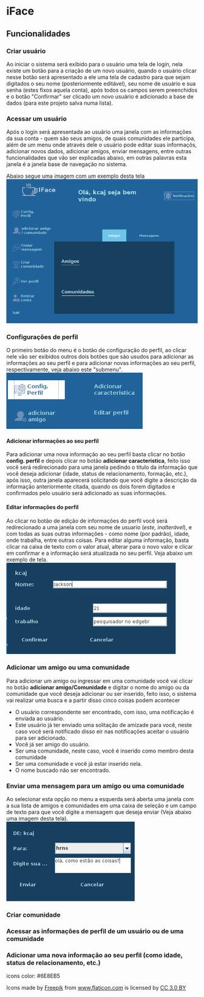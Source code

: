 # iFace

## Funcionalidades
  
### Criar usuário
Ao iniciar o sistema será exibido para o usuário uma tela de login, nela existe um botão para a criação de um novo usuário, quando o usuário clicar nesse botão será apresentado a ele uma tela de cadastro para que sejam digitados o seu nome (posteriormente editável), seu nome de usuário e sua senha (estes fixos aquela conta), após todos os campos serem preenchidos e o botão "Confirmar" ser clicado um novo usuário é adicionado a base de dados (para este projeto salva numa lista). 
  
### Acessar um usuário
Após o login será apresentada ao usuário uma janela com as informações da sua conta - quem são seus amigos, de quais comunidades ele participa, além de um menu onde através dele o usuário pode editar suas informaçõs, adicionar novos dados, adicionar amigos, enviar mensagens, entre outras funcionalidades que vão ser explicadas abaixo, em outras palavras esta janela é a janela base de navegação no sistema.
  
Abaixo segue uma imagem com um exemplo desta tela
![imgAccount](screenshots/accountScreen.png)
  
### Configurações de perfil
O primeiro botão do menu é o botão de configuração do perfil, ao clicar nele vão ser exibidos outros dois botões que são usudos para adicionar as informações ao seu perfil e para adicionar novas informações ao seu perfil, respectivamente, veja abaixo este "submenu".
![imgSubMenuPerfil](screenshots/configSubmenu.png)
#### Adicionar informações ao seu perfil
Para adicionar uma nova informação ao seu perfil basta clicar no botão **config. perfil** e depois clicar no botão **adicionar caracteristica**, feito isso você será redirecionado para uma janela pedindo o titulo da informação que você deseja adicionar (idade, status de relacionamento, formação, etc.), após isso, outra janela aparecerá solicitando que você digite a descrição da informação anteriormente citada, quando os dois forem digitados e confirmados pelo usuário será adicionado as suas informações.
#### Editar informações do perfil
Ao clicar no botão de edição de informações do perfil você será redirecionado a uma janela com seu nome de usuario  (_este, inalterável_), e com todas as suas outras informações - como nome (por padrão), idade, onde trabalha, entre outras coisas.
Para editar alguma informação, basta clicar na caixa de texto com o valor atual, alterar para o novo valor e clicar em confirmar e a informação será atualizada no seu perfil. Veja abaixo um exemplo de tela.
![imgEditProfile](screenshots/editProfile.png)
### Adicionar um amigo ou uma comunidade
Para adicionar um amigo ou ingressar em uma comunidade você vai clicar no botão **adicionar amigo/Comunidade** e digitar o nome do amigo ou da comunidade que você deseja adicionar ou ser inserido, feito isso, o sistema vai realizar uma busca e a partir disso cinco coisas podem acontecer
  - O usuário correspondente ser encontrado, com isso, uma notificação é enviada ao usuário.
  - Este usuário já ter enviado uma solitação de amizade para você, neste caso você será notificado disso eir nas notificações aceitar o usuário para ser adicionado.
  - Você já ser amigo do usuário.
  - Ser uma comunidade, neste caso, você é inserido como membro desta comunidade
  - Ser uma comunidade e você já estar inserido nela.
  - O nome buscado não ser encontrado.
  
### Enviar uma mensagem para um amigo ou uma comunidade
Ao selecionar esta opção no menu a esquerda será aberta uma janela com a sua lista de amigos e comunidades em uma caixa de seleção e um campo de texto para que você digite a mensagem que deseja enviar (Veja abaixo uma imagem desta tela).
![imgSendMessage](screenshots/sendMessage.png)
### Criar comunidade 
### Acessar as informações de perfil de um usuário ou de uma comunidade
### Adicionar uma nova informação ao seu perfil (como idade, status de relacionamento, etc.)

icons color: #6E8EB5
<div>Icons made by <a href="https://www.freepik.com/" title="Freepik">Freepik</a> from <a href="https://www.flaticon.com/" 			    title="Flaticon">www.flaticon.com</a> is licensed by <a href="http://creativecommons.org/licenses/by/3.0/" 			    title="Creative Commons BY 3.0" target="_blank">CC 3.0 BY</a></div>

